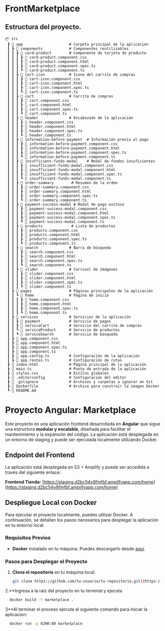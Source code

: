 # FrontMarketplace

## Estructura del proyecto.
```plaintext
📦 src
 ┣ 📂 app                     # Carpeta principal de la aplicación
 ┃ ┣ 📂 components            # Componentes reutilizables
 ┃ ┃ ┣ 📂 card-product        # Componente de tarjeta de producto
 ┃ ┃ ┃ ┣ 📜 card-product.component.css
 ┃ ┃ ┃ ┣ 📜 card-product.component.html
 ┃ ┃ ┃ ┣ 📜 card-product.component.spec.ts
 ┃ ┃ ┃ ┗ 📜 card-product.component.ts
 ┃ ┃ ┣ 📂 cart-icon           # Icono del carrito de compras
 ┃ ┃ ┃ ┣ 📜 cart-icon.component.css
 ┃ ┃ ┃ ┣ 📜 cart-icon.component.html
 ┃ ┃ ┃ ┣ 📜 cart-icon.component.spec.ts
 ┃ ┃ ┃ ┗ 📜 cart-icon.component.ts
 ┃ ┃ ┣ 📂 cart                # Carrito de compras
 ┃ ┃ ┃ ┣ 📜 cart.component.css
 ┃ ┃ ┃ ┣ 📜 cart.component.html
 ┃ ┃ ┃ ┣ 📜 cart.component.spec.ts
 ┃ ┃ ┃ ┗ 📜 cart.component.ts
 ┃ ┃ ┣ 📂 header              # Encabezado de la aplicación
 ┃ ┃ ┃ ┣ 📜 header.component.css
 ┃ ┃ ┃ ┣ 📜 header.component.html
 ┃ ┃ ┃ ┣ 📜 header.component.spec.ts
 ┃ ┃ ┃ ┗ 📜 header.component.ts
 ┃ ┃ ┣ 📂 information-before-payment  # Información previa al pago
 ┃ ┃ ┃ ┣ 📜 information-before-payment.component.css
 ┃ ┃ ┃ ┣ 📜 information-before-payment.component.html
 ┃ ┃ ┃ ┣ 📜 information-before-payment.component.spec.ts
 ┃ ┃ ┃ ┗ 📜 information-before-payment.component.ts
 ┃ ┃ ┣ 📂 insufficient-funds-modal    # Modal de fondos insuficientes
 ┃ ┃ ┃ ┣ 📜 insufficient-funds-modal.component.css
 ┃ ┃ ┃ ┣ 📜 insufficient-funds-modal.component.html
 ┃ ┃ ┃ ┣ 📜 insufficient-funds-modal.component.spec.ts
 ┃ ┃ ┃ ┗ 📜 insufficient-funds-modal.component.ts
 ┃ ┃ ┣ 📂 order-summary        # Resumen de la orden
 ┃ ┃ ┃ ┣ 📜 order-summary.component.css
 ┃ ┃ ┃ ┣ 📜 order-summary.component.html
 ┃ ┃ ┃ ┣ 📜 order-summary.component.spec.ts
 ┃ ┃ ┃ ┗ 📜 order-summary.component.ts
 ┃ ┃ ┣ 📂 payment-success-modal # Modal de pago exitoso
 ┃ ┃ ┃ ┣ 📜 payment-success-modal.component.css
 ┃ ┃ ┃ ┣ 📜 payment-success-modal.component.html
 ┃ ┃ ┃ ┣ 📜 payment-success-modal.component.spec.ts
 ┃ ┃ ┃ ┗ 📜 payment-success-modal.component.ts
 ┃ ┃ ┣ 📂 products             # Lista de productos
 ┃ ┃ ┃ ┣ 📜 products.component.css
 ┃ ┃ ┃ ┣ 📜 products.component.html
 ┃ ┃ ┃ ┣ 📜 products.component.spec.ts
 ┃ ┃ ┃ ┗ 📜 products.component.ts
 ┃ ┃ ┣ 📂 search              # Barra de búsqueda
 ┃ ┃ ┃ ┣ 📜 search.component.css
 ┃ ┃ ┃ ┣ 📜 search.component.html
 ┃ ┃ ┃ ┣ 📜 search.component.spec.ts
 ┃ ┃ ┃ ┗ 📜 search.component.ts
 ┃ ┃ ┣ 📂 slider              # Carrusel de imágenes
 ┃ ┃ ┃ ┣ 📜 slider.component.css
 ┃ ┃ ┃ ┣ 📜 slider.component.html
 ┃ ┃ ┃ ┣ 📜 slider.component.spec.ts
 ┃ ┃ ┃ ┗ 📜 slider.component.ts
 ┃ ┣ 📂 pages                 # Páginas principales de la aplicación
 ┃ ┃ ┗ 📂 home                # Página de inicio
 ┃ ┃ ┃ ┣ 📜 home.component.css
 ┃ ┃ ┃ ┣ 📜 home.component.html
 ┃ ┃ ┃ ┣ 📜 home.component.spec.ts
 ┃ ┃ ┃ ┗ 📜 home.component.ts
 ┃ ┣ 📂 services              # Servicios de la aplicación
 ┃ ┃ ┣ 📂 payment             # Servicio de pagos
 ┃ ┃ ┣ 📂 serviceCart         # Servicio del carrito de compras
 ┃ ┃ ┗ 📂 serviceProduct      # Servicio de productos
 ┃ ┃ ┗ 📂 serviceSearch       # Servicio de búsqueda
 ┃ ┣ 📜 app.component.css
 ┃ ┣ 📜 app.component.html
 ┃ ┣ 📜 app.component.spec.ts
 ┃ ┣ 📜 app.component.ts
 ┃ ┣ 📜 app.config.ts         # Configuración de la aplicación
 ┃ ┣ 📜 app.routes.ts         # Configuración de rutas
 ┣ 📜 index.html              # Página principal de la aplicación
 ┣ 📜 main.ts                 # Punto de entrada de la aplicación
 ┣ 📜 styles.css              # Estilos globales
 ┣ 📜 .editorconfig           # Configuración del editor
 ┣ 📜 .gitignore              # Archivos y carpetas a ignorar en Git
 ┣ 📜 Dockerfile              # Archivo para construir la imagen Docker
 ┗ 📜 README.md     
```
# Proyecto Angular: Marketplace

Este proyecto es una aplicación frontend desarrollada en **Angular** que sigue una estructura **modular y escalable**, diseñada para facilitar el mantenimiento y la expansión del código. La aplicación está desplegada en un entorno de staging y puede ser ejecutada localmente utilizando Docker.

## Endpoint del Frontend

La aplicación está desplegada en S3 + Amplify y puede ser accedida a través del siguiente enlace:

**Frontend Tienda:** [https://staging.d2bc1j4y9fmfbf.amplifyapp.com/home](https://staging.d2bc1j4y9fmfbf.amplifyapp.com/home)

## Despliegue Local con Docker

Para ejecutar el proyecto localmente, puedes utilizar Docker. A continuación, se detallan los pasos necesarios para desplegar la aplicación en tu entorno local.

### Requisitos Previos

- **Docker** instalado en tu máquina. Puedes descargarlo desde [aquí](https://www.docker.com/get-started).

### Pasos para Desplegar el Proyecto

1. **Clona el repositorio** en tu máquina local:

   ```bash
   git clone https://github.com/tu-usuario/tu-repositorio.git](https://github.com/jadodev/front-marketplace.git
   ```

2.**Ingresa a la raíz del proyecto en tu terminal y ejecuta 

```bash
  docker build -t marketplace .
```

3**Al terminar el proceso ejecuta el siguiente comando para iniciar la aplicacion:

```bash
  docker run -p 4200:80 marketplace
```












